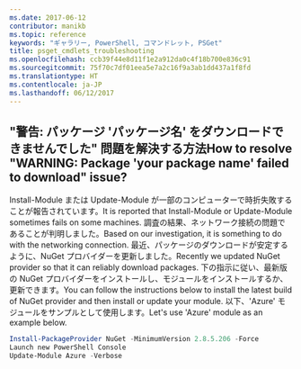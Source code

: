 ```yaml
---
ms.date: 2017-06-12
contributor: manikb
ms.topic: reference
keywords: "ギャラリー, PowerShell, コマンドレット, PSGet"
title: psget_cmdlets_troubleshooting
ms.openlocfilehash: ccb39f44e8d11f1e2a912da0c4f18b700e836c91
ms.sourcegitcommit: 75f70c7df01eea5e7a2c16f9a3ab1dd437a1f8fd
ms.translationtype: HT
ms.contentlocale: ja-JP
ms.lasthandoff: 06/12/2017
---
```

## <a name="how-to-resolve-warning-package-your-package-name-failed-to-download-issue"></a><span data-ttu-id="45288-103">"警告: パッケージ 'パッケージ名' をダウンロードできませんでした" 問題を解決する方法</span><span class="sxs-lookup"><span data-stu-id="45288-103">How to resolve "WARNING: Package 'your package name' failed to download" issue?</span></span>




<span data-ttu-id="45288-104">Install-Module または Update-Module が一部のコンピューターで時折失敗することが報告されています。</span><span class="sxs-lookup"><span data-stu-id="45288-104">It is reported that Install-Module or Update-Module sometimes fails on some machines.</span></span>
<span data-ttu-id="45288-105">調査の結果、ネットワーク接続の問題であることが判明しました。</span><span class="sxs-lookup"><span data-stu-id="45288-105">Based on our investigation, it is something to do with the networking connection.</span></span>
<span data-ttu-id="45288-106">最近、パッケージのダウンロードが安定するように、NuGet プロバイダーを更新しました。</span><span class="sxs-lookup"><span data-stu-id="45288-106">Recently we updated NuGet provider so that it can reliably download packages.</span></span>
<span data-ttu-id="45288-107">下の指示に従い、最新版の NuGet プロバイダーをインストールし、モジュールをインストールするか、更新できます。</span><span class="sxs-lookup"><span data-stu-id="45288-107">You can follow the instructions below to install the latest build of NuGet provider and then install or update your module.</span></span>
<span data-ttu-id="45288-108">以下、'Azure' モジュールをサンプルとして使用します。</span><span class="sxs-lookup"><span data-stu-id="45288-108">Let's use 'Azure' module as an example below.</span></span>

```powershell
Install-PackageProvider NuGet -MinimumVersion 2.8.5.206 -Force
Launch new PowerShell Console
Update-Module Azure -Verbose
```


